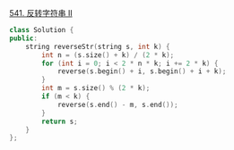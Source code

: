 [541. 反转字符串 II](https://leetcode.cn/problems/reverse-string-ii/description/)
```cpp
class Solution {
public:
    string reverseStr(string s, int k) {
        int n = (s.size() + k) / (2 * k);
        for (int i = 0; i < 2 * n * k; i += 2 * k) {
            reverse(s.begin() + i, s.begin() + i + k);
        }
        int m = s.size() % (2 * k);
        if (m < k) {
            reverse(s.end() - m, s.end());
        }
        return s;
    }
};
```